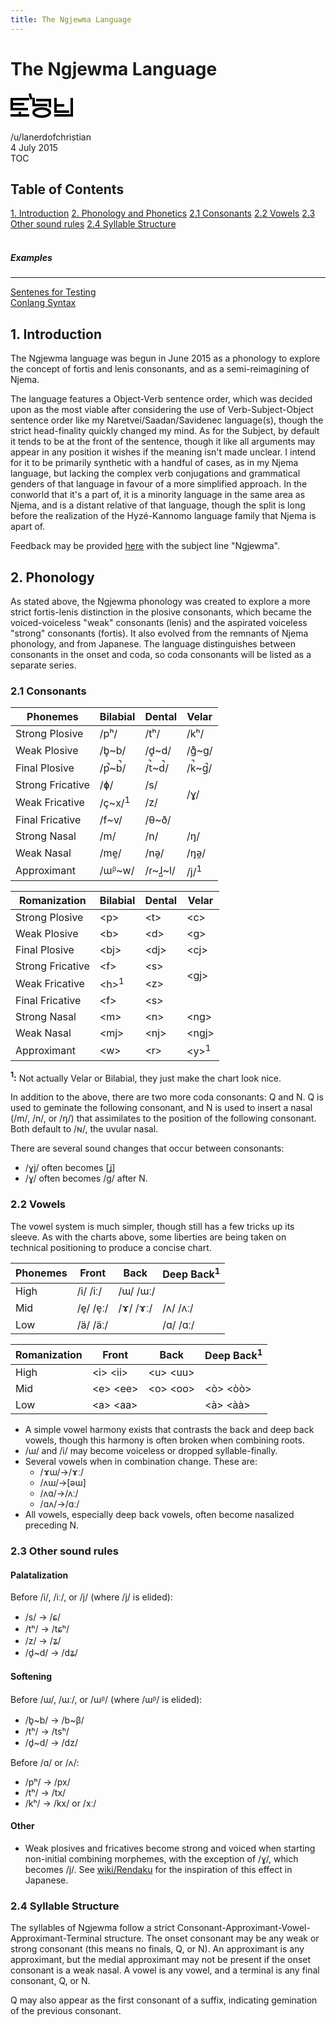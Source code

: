 ```yaml
---
title: The Ngjewma Language
---
```


# <a name="top">The Ngjewma Language</a>
<img class="center" src='data:image/svg+xml,<svg width="100" height="50" xmlns="http://www.w3.org/2000/svg" xmlns:xlink="http://www.w3.org/1999/xlink" xmlns:ev="http://www.w3.org/2001/xml-events"  fill="none" stroke="black" stroke-width="4"><path d="M30 12H2V28H28M0 20H22M0 38H30M15 40V32M31 3Q32 10,34 12"/><path transform="translate(35)" d="M2,33.5a13,6.5 0 1,0 26,0a13,6.5 0 1,0 -26,0M2 10V21.5H24M6 13.5H28V25"/><path transform="translate(70)" d="M2 10V32H24M0 22H16M0 38H28V10"/></svg>'></img>
<div class="author">/u/lanerdofchristian<br/>4 July 2015</div>

<div id="nav"><div>
  <span id="tocm">TOC</span>
  <h2 id="toc">Table of Contents</h2>
  <a href="#1">1. Introduction</a>
  <a href="#2">2. Phonology and Phonetics</a>
  <span>
    <a href="#2.1">2.1 Consonants</a>
    <a href="#2.2">2.2 Vowels</a>
    <a href="#2.3">2.3 Other sound rules</a>
    <a href="#2.4">2.4 Syllable Structure</a>
  </span>
  <br/><br/>
  <h5>Examples</h5>
  <hr/>
  <a href="examples/stcs.html">Sentenes for Testing<br/>Conlang Syntax</a>
</div></div>

## <a name="1">1</a>. Introduction
The Ngjewma language was begun in June 2015 as a phonology to explore the concept of fortis and lenis consonants, and as a semi-reimagining of Njema.

The language features a Object-Verb sentence order, which was decided upon as the most viable after considering the use of Verb-Subject-Object sentence order like my Naretvei/Saadan/Savidenec language(s), though the strict head-finality quickly changed my mind. As for the Subject, by default it tends to be at the front of the sentence, though it like all arguments may appear in any position it wishes if the meaning isn't made unclear. I intend for it to be primarily synthetic with a handful of cases, as in my Njema language, but lacking the complex verb conjugations and grammatical genders of that language in favour of a more simplified approach. In the conworld that it's a part of, it is a minority language in the same area as Njema, and is a distant relative of that language, though the split is long before the realization of the Hyzé-Kannomo language family that Njema is apart of.

Feedback may be provided [here](https://www.reddit.com/message/compose/?to=lanerdofchristian) with the subject line "Ngjewma".

## <a name="2">2</a>. Phonology
As stated above, the Ngjewma phonology was created to explore a more strict fortis-lenis distinction in the plosive consonants, which became the voiced-voiceless "weak" consonants (lenis) and the aspirated voiceless "strong" consonants (fortis). It also evolved from the remnants of Njema phonology, and from Japanese. The language distinguishes between consonants in the onset and coda, so coda consonants will be listed as a separate series.

### <a name="2.1">2.1</a> Consonants
<table class="tb-pair tb-center tr-headers alternate-rows">
  <thead>
    <tr><th>Phonemes</th>
      <th>Bilabial</th>
      <th>Dental</th>
      <th>Velar</th></tr></thead>
    <tr><td>Strong Plosive</td>
      <td>/pʰ/</td>
      <td>/tʰ/</td>
      <td>/kʰ/</td></tr>
    <tr><td>Weak Plosive</td>
      <td>/b̥~b/</td>
      <td>/d̥~d/</td>
      <td>/g̊~g/</td></tr>
    <tr><td>Final Plosive</td>
      <td>/p̚~b̚/</td>
      <td>/t̚~d̚/</td>
      <td>/k̚~g̚/</td></tr>
    <tr><td>Strong Fricative</td>
      <td>/ɸ/</td>
      <td>/s/</td>
      <td rowspan="2">/ɣ/</td></tr>
    <tr><td>Weak Fricative</td>
      <td>/ç~x/<sup>1</sup></td>
      <td>/z/</td></tr>
    <tr><td>Final Fricative</td>
      <td>/f~v/</td>
      <td>/θ~ð/</td></tr>
    <tr><td>Strong Nasal</td>
      <td>/m/</td>
      <td>/n/</td>
      <td>/ŋ/</td></tr>
    <tr><td>Weak Nasal</td>
      <td>/me̯/</td>
      <td>/nə̯/</td>
      <td>/ŋə̯/</td></tr>
    <tr><td>Approximant</td>
      <td>/ɯᵝ~w/</td>
      <td>/ɾ~ɺ̺~l/</td>
      <td>/j/<sup>1</sup></td></tr></table>
<table class="tb-pair tb-center tr-headers alternate-rows">
  <thead>
    <tr><th>Romanization</th>
      <th>Bilabial</th>
      <th>Dental</th>
      <th>Velar</th></tr></thead>
    <tr><td>Strong Plosive</td>
      <td>&lt;p&gt;</td>
      <td>&lt;t&gt;</td>
      <td>&lt;c&gt;</td></tr>
    <tr><td>Weak Plosive</td>
      <td>&lt;b&gt;</td>
      <td>&lt;d&gt;</td>
      <td>&lt;g&gt;</td></tr>
    <tr><td>Final Plosive</td>
      <td>&lt;bj&gt;</td>
      <td>&lt;dj&gt;</td>
      <td>&lt;cj&gt;</td></tr>
    <tr><td>Strong Fricative</td>
      <td>&lt;f&gt;</td>
      <td>&lt;s&gt;</td>
      <td rowspan="2">&lt;gj&gt;</td></tr>
    <tr><td>Weak Fricative</td>
      <td>&lt;h&gt;<sup>1</sup></td>
      <td>&lt;z&gt;</td></tr>
    <tr><td>Final Fricative</td>
      <td>&lt;f&gt;</td>
      <td>&lt;s&gt;</td></tr>
    <tr><td>Strong Nasal</td>
      <td>&lt;m&gt;</td>
      <td>&lt;n&gt;</td>
      <td>&lt;ng&gt;</td></tr>
    <tr><td>Weak Nasal</td>
      <td>&lt;mj&gt;</td>
      <td>&lt;nj&gt;</td>
      <td>&lt;ngj&gt;</td></tr>
    <tr><td>Approximant</td>
      <td>&lt;w&gt;</td>
      <td>&lt;r&gt;</td>
      <td>&lt;y&gt;<sup>1</sup></td></tr></table>

<b><sup>1</sup>:</b> Not actually Velar or Bilabial, they just make the chart look nice.

In addition to the above, there are two more coda consonants: Q and N. Q is used to geminate the following consonant, and N is used to insert a nasal (/m/, /n/, or /ŋ/) that assimilates to the position of the following consonant. Both default to /ɴ/, the uvular nasal.

There are several sound changes that occur between consonants:

 - /ɣj/ often becomes [ʝ]
 - /ɣ/ often becomes /g/ after N.

### <a name="2.2">2.2</a> Vowels

The vowel system is much simpler, though still has a few tricks up its sleeve. As with the charts above, some liberties are being taken on technical positioning to produce a concise chart. 

<table class="tb-pair tb-center tr-headers">
  <thead><tr><th>Phonemes</th>
    <th>Front</th>
    <th>Back</th>
    <th>Deep Back<sup>1</sup></th></tr></thead>
  <tr><td>High</td>
    <td>/i/ /iː/</td>
    <td colspan="2">/ɯ/ /ɯː/</td></tr>
  <tr><td>Mid</td>
    <td>/e̞/ /e̞ː/</td>
    <td>/ɤ/ /ɤː/</td>
    <td>/ʌ/ /ʌː/</td></tr>
  <tr><td>Low</td>
    <td colspan="2">/ä/ /äː/</td>
    <td>/ɑ/ /ɑː/</td></tr></table>
<table class="tb-pair tb-center tr-headers">
  <thead><tr><th>Romanization</th>
    <th>Front</th>
    <th>Back</th>
    <th>Deep Back<sup>1</sup></th></tr></thead>
  <tr><td>High</td>
    <td>&lt;i&gt; &lt;ii&gt;</td>
    <td colspan="2">&lt;u&gt; &lt;uu&gt;</td></tr>
  <tr><td>Mid</td>
    <td>&lt;e&gt; &lt;ee&gt;</td>
    <td>&lt;o&gt; &lt;oo&gt;</td>
    <td>&lt;ò&gt; &lt;òò&gt;</td></tr>
  <tr><td>Low</td>
    <td colspan="2">&lt;a&gt; &lt;aa&gt;</td>
    <td>&lt;à&gt; &lt;àà&gt;</td></tr></table>

 - A simple vowel harmony exists that contrasts the back and deep back vowels, though this harmony is often broken when combining roots.
 - /ɯ/ and /i/ may become voiceless or dropped syllable-finally.
 - Several vowels when in combination change. These are:
   - /ɤɯ/→/ɤː/
   - /ʌɯ/→[əɯ]
   - /ʌɑ/→/ʌː/
   - /ɑʌ/→/ɑː/
 - All vowels, especially deep back vowels, often become nasalized preceding N.

### <a name="2.3">2.3</a> Other sound rules

#### Palatalization
Before /i/, /iː/, or /j/ (where /j/ is elided):

 - /s/ → /ɕ/
 - /tʰ/ → /tɕʰ/
 - /z/ → /ʑ/
 - /d̥~d/ → /dʑ/

#### Softening
Before /ɯ/, /ɯː/, or /ɯᵝ/ (where /ɯᵝ/ is elided):

 - /b̥~b/ → /b~β/
 - /tʰ/ → /tsʰ/
 - /d̥~d/ → /dz/

Before /ɑ/ or /ʌ/:

 - /pʰ/ → /px/
 - /tʰ/ → /tx/
 - /kʰ/ → /kx/ or /xː/

#### Other

 - Weak plosives and fricatives become strong and voiced when starting non-initial combining morphemes, with the exception of /ɣ/, which becomes /j/. See [wiki/Rendaku](https://en.wikipedia.org/wiki/Rendaku) for the inspiration of this effect in Japanese.

### <a name="2.4">2.4</a> Syllable Structure
The syllables of Ngjewma follow a strict Consonant-Approximant-Vowel-Approximant-Terminal structure. The onset consonant may be any weak or strong consonant (this means no finals, Q, or N). An approximant is any approximant, but the medial approximant may not be present if the onset consonant is a weak nasal. A vowel is any vowel, and a terminal is any final consonant, Q, or N.

Q may also appear as the first consonant of a suffix, indicating gemination of the previous consonant.